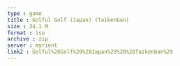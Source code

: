 ```yaml
---
type : game
title : Golful Golf (Japan) (Taikenban)
size : 34.1 M
format : iso
archive : zip
server : myrient
link2 : Golful%20Golf%20%28Japan%29%20%28Taikenban%29
---
```

